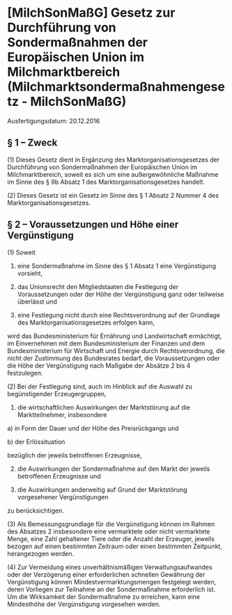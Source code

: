 # [MilchSonMaßG] Gesetz zur Durchführung von Sondermaßnahmen der Europäischen Union im Milchmarktbereich  (Milchmarktsondermaßnahmengesetz - MilchSonMaßG)

Ausfertigungsdatum: 20.12.2016

 

## § 1 – Zweck

(1) Dieses Gesetz dient in Ergänzung des Marktorganisationsgesetzes der Durchführung von Sondermaßnahmen der Europäischen Union im Milchmarktbereich, soweit es sich um eine außergewöhnliche Maßnahme im Sinne des § 9b Absatz 1 des Marktorganisationsgesetzes handelt.

(2) Dieses Gesetz ist ein Gesetz im Sinne des § 1 Absatz 2 Nummer 4 des Marktorganisationsgesetzes.


## § 2 – Voraussetzungen und Höhe einer Vergünstigung

(1) Soweit

1. eine Sondermaßnahme im Sinne des § 1 Absatz 1 eine Vergünstigung vorsieht,

2. das Unionsrecht den Mitgliedstaaten die Festlegung der Voraussetzungen oder der Höhe der Vergünstigung ganz oder teilweise überlässt und

3. eine Festlegung nicht durch eine Rechtsverordnung auf der Grundlage des Marktorganisationsgesetzes erfolgen kann,

wird das Bundesministerium für Ernährung und Landwirtschaft ermächtigt, im Einvernehmen mit dem Bundesministerium der Finanzen und dem Bundesministerium für Wirtschaft und Energie durch Rechtsverordnung, die nicht der Zustimmung des Bundesrates bedarf, die Voraussetzungen oder die Höhe der Vergünstigung nach Maßgabe der Absätze 2 bis 4 festzulegen.

(2) Bei der Festlegung sind, auch im Hinblick auf die Auswahl zu begünstigender Erzeugergruppen,

1. die wirtschaftlichen Auswirkungen der Marktstörung auf die Marktteilnehmer, insbesondere

a) in Form der Dauer und der Höhe des Preisrückgangs und

b) der Erlössituation

bezüglich der jeweils betroffenen Erzeugnisse,

2. die Auswirkungen der Sondermaßnahme auf den Markt der jeweils betroffenen Erzeugnisse und

3. die Auswirkungen anderweitig auf Grund der Marktstörung vorgesehener Vergünstigungen

zu berücksichtigen.

(3) Als Bemessungsgrundlage für die Vergünstigung können im Rahmen des Absatzes 2 insbesondere eine vermarktete oder nicht vermarktete Menge, eine Zahl gehaltener Tiere oder die Anzahl der Erzeuger, jeweils bezogen auf einen bestimmten Zeitraum oder einen bestimmten Zeitpunkt, herangezogen werden.

(4) Zur Vermeidung eines unverhältnismäßigen Verwaltungsaufwandes oder der Verzögerung einer erforderlichen schnellen Gewährung der Vergünstigung können Mindestvermarktungsmengen festgelegt werden, deren Vorliegen zur Teilnahme an der Sondermaßnahme erforderlich ist. Um die Wirksamkeit der Sondermaßnahme zu erreichen, kann eine Mindesthöhe der Vergünstigung vorgesehen werden.
